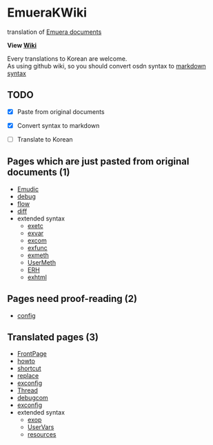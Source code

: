 # EmueraKWiki
translation of [Emuera documents](https://osdn.net/projects/emuera/wiki/FrontPage)

**View [Wiki](https://github.com/mosochu/EmueraKWiki/wiki)**

Every translations to Korean are welcome.  
As using github wiki, so you should convert osdn syntax to [markdown](https://gist.github.com/ihoneymon/652be052a0727ad59601, "Korean Tutorial") [syntax](https://github.com/adam-p/markdown-here/wiki/Markdown-Cheatsheet, "English Tutorial")

## TODO
- [x] Paste from original documents
- [x] Convert syntax to markdown
- [ ] Translate to Korean


## Pages which are just pasted from original documents (1)
* [Emudic](../../wiki/Emudic)
* [debug](../../wiki/debug)
* [flow](../../wiki/flow)
* [diff](../../wiki/diff)
* extended syntax
  * [exetc](../../wiki/exetc)
  * [exvar](../../wiki/exvar)
  * [excom](../../wiki/excom)
  * [exfunc](../../wiki/exfunc)
  * [exmeth](../../wiki/exmeth)
  * [UserMeth](../../wiki/UserMeth)
  * [ERH](../../wiki/ERH)
  * [exhtml](../../wiki/exhtml)

## Pages need proof-reading (2)
* [config](../../wiki/config)


## Translated pages (3)
* [FrontPage](../../wiki/home)
* [howto](../../wiki/howto)
* [shortcut](../../wiki/shortcut)
* [replace](../../wiki/replace)
* [exconfig](../../wiki/exconfig)
* [Thread](../../wiki/Thread)
* [debugcom](../../wiki/debugcom)
* [exconfig](../../wiki/exconfig)
* extended syntax
  * [exop](../../wiki/exop)
  * [UserVars](../../wiki/UserVars)
  * [resources](../../wiki/resources)
